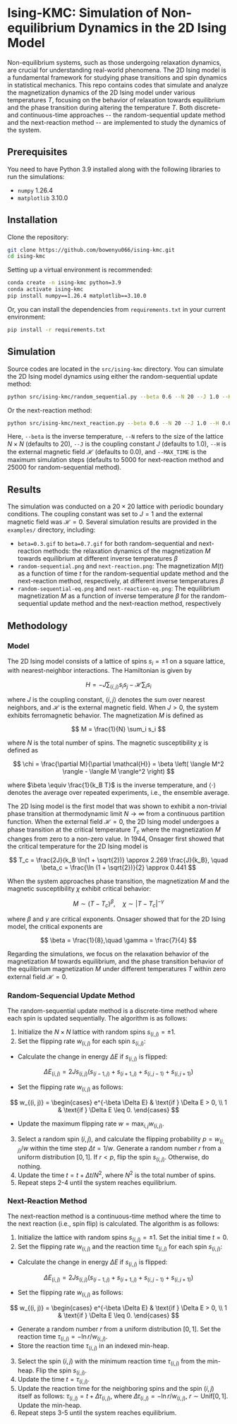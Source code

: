 # Ising-KMC: Simulation of Non-equilibrium Dynamics in the 2D Ising Model

Non-equilibrium systems, such as those undergoing relaxation dynamics, are crucial for understanding real-world phenomena. The 2D Ising model is a fundamental framework for studying phase transitions and spin dynamics in statistical mechanics. This repo contains codes that simulate and analyze the magnetization dynamics of the 2D Ising model under various temperatures $T$, focusing on the behavior of relaxation towards equilibrium and the phase transition during altering the temperature $T$.  Both discrete- and continuous-time approaches -- the random-sequential update method and the next-reaction method -- are implemented to study the dynamics of the system.

## Prerequisites

You need to have Python 3.9 installed along with the following libraries to run the simulations:

- `numpy` 1.26.4
- `matplotlib` 3.10.0

## Installation

Clone the repository:

```bash
git clone https://github.com/bowenyu066/ising-kmc.git
cd ising-kmc
```

Setting up a virtual environment is recommended:

```bash
conda create -n ising-kmc python=3.9
conda activate ising-kmc
pip install numpy==1.26.4 matplotlib==3.10.0
```

Or, you can install the dependencies from `requirements.txt` in your current environment:

```bash
pip install -r requirements.txt
```

## Simulation

Source codes are located in the `src/ising-kmc` directory. You can simulate the 2D Ising model dynamics using either the random-sequential update method:

```bash
python src/ising-kmc/random_sequential.py --beta 0.6 --N 20 --J 1.0 --H 0.0 --MAX_TIME 25000
```

Or the next-reaction method:

```bash
python src/ising-kmc/next_reaction.py --beta 0.6 --N 20 --J 1.0 --H 0.0 --MAX_TIME 5000
```

Here, `--beta` is the inverse temperature, `--N` refers to the size of the lattice $N \times N$ (defaults to 20), `--J` is the coupling constant $J$ (defaults to 1.0), `--H` is the external magnetic field $\mathcal{H}$ (defaults to 0.0), and `--MAX_TIME` is the maximum simulation steps (defaults to 5000 for next-reaction method and 25000 for random-sequential method).

## Results

The simulation was conducted on a $20 \times 20$ lattice with periodic boundary conditions. The coupling constant was set to $J = 1$ and the external magnetic field was $\mathcal{H} = 0$. Several simulation results are provided in the `examples/` directory, including:

- `beta=0.3.gif` to `beta=0.7.gif` for both random-sequential and next-reaction methods: the relaxation dynamics of the magnetization $M$ towards equilibrium at different inverse temperatures $\beta$
- `random-sequential.png` and `next-reaction.png`: The magnetization $M(t)$ as a function of time $t$ for the random-sequential update method and the next-reaction method, respectively, at different inverse temperatures $\beta$
- `random-sequential-eq.png` and `next-reaction-eq.png`: The equilibrium magnetization $M$ as a function of inverse temperature $\beta$ for the random-sequential update method and the next-reaction method, respectively

## Methodology

### Model

The 2D Ising model consists of a lattice of spins $s_i = \pm 1$ on a square lattice, with nearest-neighbor interactions. The Hamiltonian is given by

$$
    H = -J \sum_{\langle i, j \rangle} s_i s_j - \mathcal{H} \sum_i s_i
$$

where $J$ is the coupling constant, $\langle i, j \rangle$ denotes the sum over nearest neighbors, and $\mathcal{H}$ is the external magnetic field. When $J >0$, the system exhibits ferromagnetic behavior. The magnetization $M$ is defined as

$$
    M = \frac{1}{N} \sum_i s_i
$$

where $N$ is the total number of spins. The magnetic susceptibility $\chi$ is defined as

$$
    \chi = \frac{\partial M}{\partial \mathcal{H}} = \beta \left( \langle M^2 \rangle - \langle M \rangle^2 \right)
$$

where $\beta \equiv \frac{1}{k_B T}$ is the inverse temperature, and $\langle \cdot \rangle$ denotes the average over repeated experiments, i.e., the ensemble average.

The 2D Ising model is the first model that was shown to exhibit a non-trivial phase transition at thermodynamic limit $N \to \infty$ from a continuous partition function. When the external field $\mathcal{H} = 0$, the 2D Ising model undergoes a phase transition at the critical temperature $T_c$ where the magnetization $M$ changes from zero to a non-zero value. In 1944, Onsager first showed that the critical temperature for the 2D Ising model is

$$
    T_c = \frac{2J}{k_B \ln(1 + \sqrt{2})} \approx 2.269 \frac{J}{k_B}, \quad \beta_c = \frac{\ln (1 + \sqrt{2})}{2} \approx 0.441
$$

When the system approaches phase transition, the magnetization $M$ and the magnetic susceptibility $\chi$ exhibit critical behavior:

$$
    M \sim (T - T_c)^\beta, \quad \chi \sim |T - T_c|^{-\gamma}
$$

where $\beta$ and $\gamma$ are critical exponents. Onsager showed that for the 2D Ising model, the critical exponents are

$$
    \beta = \frac{1}{8},\quad \gamma = \frac{7}{4}
$$

Regarding the simulations, we focus on the relaxation behavior of the magnetization $M$ towards equilibrium, and the phase transition behavior of the equilibrium magnetization $M$ under different temperatures $T$ within zero external field $\mathcal{H} = 0$.

### Random-Sequencial Update Method

The random-sequential update method is a discrete-time method where each spin is updated sequentially. The algorithm is as follows:

1. Initialize the $N \times N$ lattice with random spins $s_{(i, j)} = \pm 1$.
2. Set the flipping rate $w_{(i, j)}$ for each spin $s_{(i, j)}$:
- Calculate the change in energy $\Delta E$ if $s_{(i, j)}$ is flipped:

$$
    \Delta E_{(i, j)} = 2 J s_{(i, j)} (s_{(i-1, j)} + s_{(i+1, j)} + s_{(i, j-1)} + s_{(i, j+1)})
$$

- Set the flipping rate $w_{(i, j)}$ as follows:

$$
    w_{(i, j)} = \begin{cases}
        e^{-\beta \Delta E} & \text{if } \Delta E > 0, \\
        1 & \text{if } \Delta E \leq 0.
    \end{cases}
$$

- Update the maximum flipping rate $w = \max_{i, j} w_{(i, j)}$.
3. Select a random spin $(i, j)$, and calculate the flipping probability $p = w_{(i, j)} / w$ within the time step $\Delta t = 1 / w$. Generate a random number $r$ from a uniform distribution $[0, 1]$. If $r < p$, flip the spin $s_{(i, j)}$. Otherwise, do nothing.
4. Update the time $t = t + \Delta t / N^2$, where $N^2$ is the total number of spins.
5. Repeat steps 2-4 until the system reaches equilibrium.

### Next-Reaction Method

The next-reaction method is a continuous-time method where the time to the next reaction (i.e., spin flip) is calculated. The algorithm is as follows:

1. Initialize the lattice with random spins $s_{(i, j)} = \pm 1$. Set the initial time $t = 0$.
2. Set the flipping rate $w_{(i, j)}$ and the reaction time $\tau_{(i, j)}$ for each spin $s_{(i, j)}$:
- Calculate the change in energy $\Delta E$ if $s_{(i, j)}$ is flipped:

$$
    \Delta E_{(i, j)} = 2 J s_{(i, j)} (s_{(i-1, j)} + s_{(i+1, j)} + s_{(i, j-1)} + s_{(i, j+1)})
$$

- Set the flipping rate $w_{(i, j)}$ as follows:

$$
    w_{(i, j)} = \begin{cases}
        e^{-\beta \Delta E} & \text{if } \Delta E > 0, \\
        1 & \text{if } \Delta E \leq 0.
    \end{cases}
$$

- Generate a random number $r$ from a uniform distribution $[0, 1]$. Set the reaction time $\tau_{(i, j)} = -\ln r / w_{(i, j)}$.
- Store the reaction time $\tau_{(i, j)}$ in an indexed min-heap.
3. Select the spin $(i, j)$ with the minimum reaction time $\tau_{(i, j)}$ from the min-heap. Flip the spin $s_{(i, j)}$.
4. Update the time $t = \tau_{(i, j)}$.
5. Update the reaction time for the neighboring spins and the spin $(i, j)$ itself as follows: $\tau_{(i, j)} = t + \Delta \tau_{(i, j)}$, where $\Delta \tau_{(i, j)} = -\ln r / w_{(i, j)}$, $r \sim \text{Unif}[0, 1]$. Update the min-heap.
6. Repeat steps 3-5 until the system reaches equilibrium.

